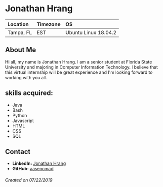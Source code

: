 # Jonathan Hrang

Location | Timezone | OS
:--- | :--- | :---
Tampa, FL | EST | Ubuntu Linux 18.04.2|

## About Me
Hi all, my name is Jonathan Hrang. I am a senior student at Florida State University and majoring in Computer Information Technology. I believe that this virtual internship will be great experience and I'm looking forward to working with you all. 

## skills acquired:
* Java
* Bash
* Python
* Javascript
* HTML
* CSS
* SQL

## Contact
* __LinkedIn:__ [Jonathan Hrang](https://www.linkedin.com/in/jonathanhrang/)
* __GitHub:__ [aasenomad](https://github.com/aasenomad)

###### Created on 07/22/2019
